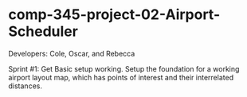 # comp-345-project-02-Airport-Scheduler
Developers: Cole, Oscar, and Rebecca

Sprint #1: Get Basic setup working. Setup the foundation for a working airport layout map, which has points of interest and their interrelated distances.
